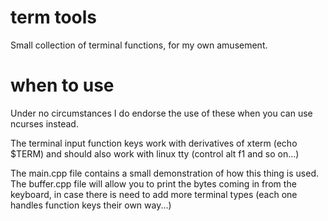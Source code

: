 # term tools
Small collection of terminal functions, for my own amusement.

# when to use

Under no circumstances I do endorse the use of these when you can use ncurses instead.

The terminal input function keys work with derivatives of xterm (echo $TERM) and should also work with linux tty (control alt f1 and so on...)

The main.cpp file contains a small demonstration of how this thing is used. The buffer.cpp file will allow you to print the bytes coming in from the keyboard, in case there is need to add more terminal types (each one handles function keys their own way...)
